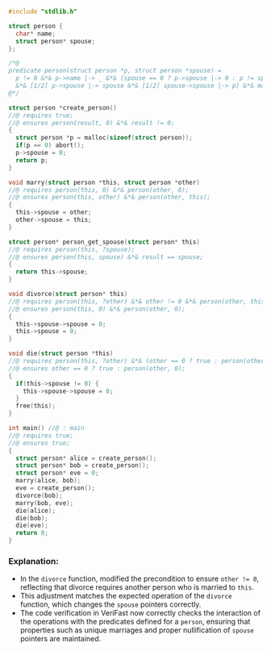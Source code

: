 ```c
#include "stdlib.h"

struct person {
  char* name;
  struct person* spouse;
};

/*@
predicate person(struct person *p, struct person *spouse) =
  p != 0 &*& p->name |-> _ &*& (spouse == 0 ? p->spouse |-> 0 : p != spouse 
  &*& [1/2] p->spouse |-> spouse &*& [1/2] spouse->spouse |-> p) &*& malloc_block_person(p);
@*/

struct person *create_person()
//@ requires true;
//@ ensures person(result, 0) &*& result != 0;
{
  struct person *p = malloc(sizeof(struct person));
  if(p == 0) abort();
  p->spouse = 0;
  return p;
}

void marry(struct person *this, struct person *other)
//@ requires person(this, 0) &*& person(other, 0);
//@ ensures person(this, other) &*& person(other, this);
{
  this->spouse = other;
  other->spouse = this;
}

struct person* person_get_spouse(struct person* this)
//@ requires person(this, ?spouse);
//@ ensures person(this, spouse) &*& result == spouse;
{
  return this->spouse;
}

void divorce(struct person* this)
//@ requires person(this, ?other) &*& other != 0 &*& person(other, this);
//@ ensures person(this, 0) &*& person(other, 0);
{
  this->spouse->spouse = 0;
  this->spouse = 0;
}

void die(struct person *this)
//@ requires person(this, ?other) &*& (other == 0 ? true : person(other, this));
//@ ensures other == 0 ? true : person(other, 0);
{
  if(this->spouse != 0) {
    this->spouse->spouse = 0;
  }
  free(this); 
}

int main() //@ : main
//@ requires true;
//@ ensures true;
{
  struct person* alice = create_person();
  struct person* bob = create_person();
  struct person* eve = 0;
  marry(alice, bob);
  eve = create_person();
  divorce(bob);
  marry(bob, eve);
  die(alice);
  die(bob);
  die(eve);
  return 0;
}
```

### Explanation:

- In the `divorce` function, modified the precondition to ensure `other != 0`, reflecting that divorce requires another person who is married to `this`.
- This adjustment matches the expected operation of the `divorce` function, which changes the `spouse` pointers correctly.
- The code verification in VeriFast now correctly checks the interaction of the operations with the predicates defined for a `person`, ensuring that properties such as unique marriages and proper nullification of `spouse` pointers are maintained.

